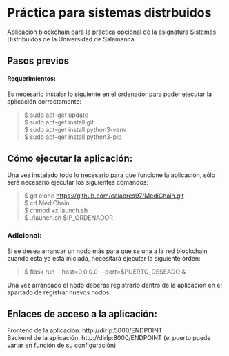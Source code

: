 # Práctica para sistemas distrbuidos

Aplicación blockchain para la práctica opcional de la asignatura Sistemas Distribuidos de la Universidad de Salamanca.

## Pasos previos
#### Requerimientos:
Es necesario instalar lo siguiente en el ordenador para poder ejecutar la aplicación correctamente:
> $ sudo apt-get update  
> $ sudo apt-get install git  
> $ sudo apt-get install python3-venv  
> $ sudo apt-get install python3-pip

## Cómo ejecutar la aplicación:
Una vez instalado todo lo necesario para que funcione la aplicación, sólo será necesario ejecutar los siguientes comandos:
> $ git clone https://github.com/calabres97/MediChain.git  
> $ cd MediChain  
> $ chmod +x launch.sh  
> $ ./launch.sh $IP_ORDENADOR

### Adicional:
Si se desea arrancar un nodo más para que se una a la red blockchain cuando esta ya está iniciada, necesitará ejecutar 
la siguiente órden:
> $ flask run --host=0.0.0.0 --port=$PUERTO_DESEADO &  

Una vez arrancado el nodo deberás registrarlo dentro de la aplicación en el apartado de registrar nuevos nodos.

## Enlaces de acceso a la aplicación:

Frontend de la aplicación: http://dirIp:5000/ENDPOINT  
Backend de la aplicación: http://dirIp:8000/ENDPOINT (el puerto puede variar en función de su configuración)
